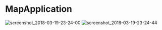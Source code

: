 # MapApplication
![screenshot_2018-03-19-23-24-00](https://user-images.githubusercontent.com/35577818/37624428-ccb955e8-2bd0-11e8-8e7b-d58189a982de.png)
![screenshot_2018-03-19-23-24-44](https://user-images.githubusercontent.com/35577818/37624429-cd9b8ea4-2bd0-11e8-8ded-07a3e79e80d6.png)
